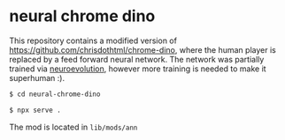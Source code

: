 # neural chrome dino

This repository contains a modified version of https://github.com/chrisdothtml/chrome-dino, where the human player is replaced by a feed forward neural network. The network was partially trained via [neuroevolution](https://en.wikipedia.org/wiki/Neuroevolution), however more training is needed to make it superhuman :).

```sh
$ cd neural-chrome-dino

$ npx serve .
```

The mod is located in `lib/mods/ann`
